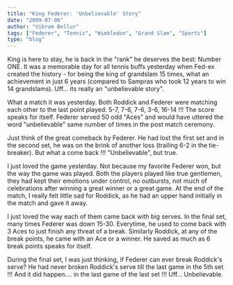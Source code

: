 ```yaml
---
title: "King Federer: 'Unbelievable' Story"
date: "2009-07-06"
author: "Vikram Bellur"
tags: ["Federer", "Tennis", "Wimbledon", "Grand Slam", "Sports"]
type: "blog"
---
```


King is here to stay, he is back in the "rank" he deserves the best: Number ONE. It was a memorable day for all tennis buffs yesterday when Fed-ex created the history - for being the king of grandslam 15 times, what an achievement in just 6 years (compared to Sampras who took 12 years to win 14 grandslams). Uff... its really an "unbelievable story".

What a match it was yesterday. Both Roddick and Federer were matching each other to the last point played. 5-7, 7-6, 7-6, 3-6, 16-14 !!! The score speaks for itself. Federer served 50 odd "Aces" and would have uttered the word "unbelievable" same number of times in the post match ceremony.

Just think of the great comeback by Federer. He had lost the first set and in the second set, he was on the brink of another loss (trailing 6-2 in the tie-breaker). But what a come back !!! "Unbelievable", but true.

I just loved the game yesterday. Not because my favorite Federer won, but the way the game was played. Both the players played like true gentlemen, they had kept their emotions under control, no outbursts, not much of celebrations after winning a great winner or a great game. At the end of the match, I really felt little sad for Roddick, as he had an upper hand initially in the match and gave it away.

I just loved the way each of them came back with big serves. In the final set, many times Federer was down 15-30. Everytime, he used to come back with 3 Aces to just finish any threat of a break. Similarly Roddick, at any of the break points, he came with an Ace or a winner. He saved as much as 6 break points speaks for itself.

During the final set, I was just thinking, if Federer can ever break Roddick's serve? He had never broken Roddick's serve till the last game in the 5th set !!! And it did happen.... in the last game of the last set !!! Uff... Unbelievable.

